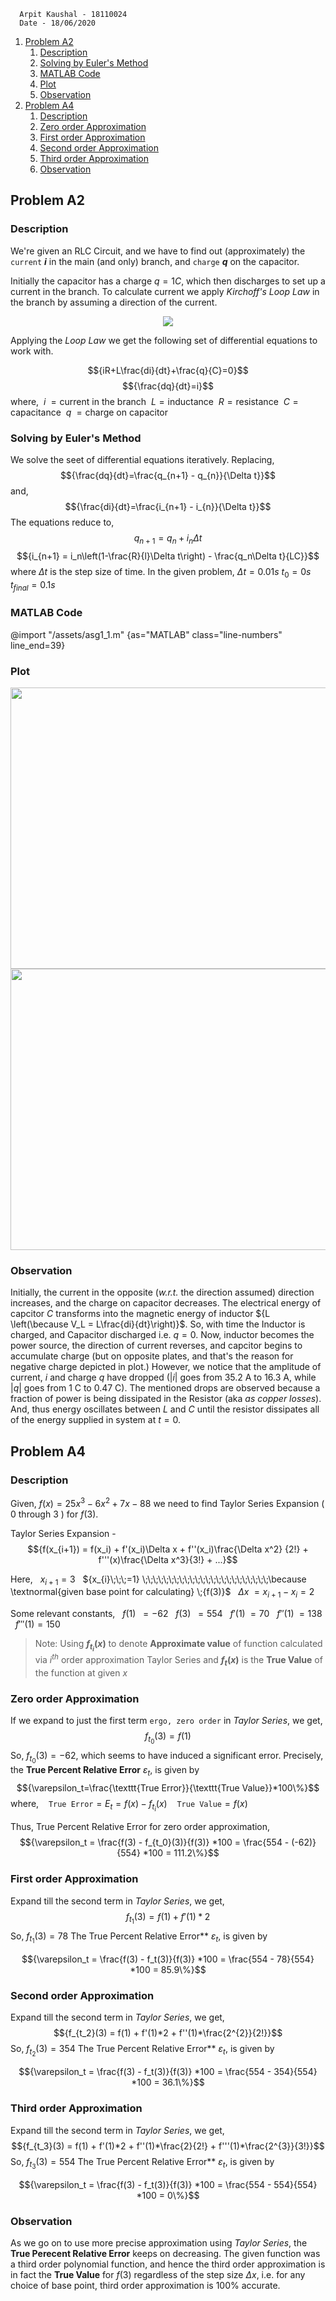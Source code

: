       Arpit Kaushal - 18110024
      Date - 18/06/2020    

1. [Problem A2](#problem-a2)
   1. [Description](#description)
   2. [Solving by Euler's Method](#solving-by-eulers-method)
   3. [MATLAB Code](#matlab-code)
   4. [Plot](#plot)
   5. [Observation](#observation)
2. [Problem A4](#problem-a4)
   1. [Description](#description-1)
   2. [Zero order Approximation](#zero-order-approximation)
   3. [First order Approximation](#first-order-approximation)
   4. [Second order Approximation](#second-order-approximation)
   5. [Third order Approximation](#third-order-approximation)
   6. [Observation](#observation-1)


## Problem A2

### Description
We're given an RLC Circuit, and we have to find out (approximately) the `current` **${i}$** in the main (and only) branch, and `charge` **${q}$** on the capacitor.  

Initially the capacitor has a charge ${q = 1C}$, which then discharges to set up a current in the branch. To calculate current we apply  *Kirchoff's Loop Law* in the branch by assuming a direction of the current.

<div align="center">
<img src="/assets/asg1_1-0.jpg">
</div>


Applying the *Loop Law* we get the following set of differential equations to work with. 

$${iR+L\frac{di}{dt}+\frac{q}{C}=0}$$ $${\frac{dq}{dt}=i}$$ 
where, 
&nbsp;${i \;= \text{current in the branch}}$
&nbsp;${L = \text{inductance}}$
&nbsp;${R = \text{resistance}}$
&nbsp;${C = \text{capacitance}}$
&nbsp;${q \;= \text{charge on capacitor}}$

### Solving by Euler's Method
We solve the seet of differential equations iteratively. Replacing, $${\frac{dq}{dt}=\frac{q_{n+1} - q_{n}}{\Delta t}}$$ and, $${\frac{di}{dt}=\frac{i_{n+1} - i_{n}}{\Delta t}}$$ The equations reduce to,
$${q_{n+1} = q_n + i_n\Delta t}$$ $${i_{n+1} = i_n\left(1-\frac{R}{l}\Delta t\right) - \frac{q_n\Delta t}{LC}}$$ where ${\Delta t}$ is the step size of time. In the given problem, 
${\Delta t = 0.01s}$ 
${t_0 = 0s}$
${t_{final} = 0.1s}$ 

<!-- <br>
<br>
<br>
<br>
<br>
<br>
</br> -->

### MATLAB Code
@import "/assets/asg1_1.m" {as="MATLAB" class="line-numbers" line_end=39}

<!-- <br>
<br>
<br>
<br>
<br>
<br>
<br>
<br>
<br>
<br>
</br> -->

### Plot
<div align="center">
<img align="center" src="/assets/asg1_1-1.jpg" width="600px" height="450px">
<img align="center" src="/assets/asg1_1-2.jpg" width="600px" height="450px">
</div>

### Observation
Initially, the current in the opposite (*w.r.t.* the direction assumed) direction increases, and the charge on capacitor decreases. The electrical energy of capcitor ${C}$ transforms into the magnetic energy of inductor ${L \left(\because V_L = L\frac{di}{dt}\right)}$. So, with time the Inductor is charged, and Capacitor discharged i.e. ${q = 0}$. Now, inductor becomes the power source, the direction of current reverses, and capcitor begins to accumulate charge (but on opposite plates, and that's the reason for negative charge depicted in plot.) However, we notice that the amplitude of current, ${i}$ and charge ${q}$ have dropped (${|i|}$ goes from 35.2 A to 16.3 A, while ${|q|}$ goes from 1 C to 0.47 C). The mentioned drops are observed because a fraction of power is being dissipated in the Resistor (aka *as copper losses*). And, thus energy oscillates between ${L}$ and ${C}$ until the resistor dissipates all of the energy supplied in system at ${t=0}$. 

## Problem A4

### Description
Given, ${f(x) = 25x^{3} -6x^{2} +7x - 88}$ we need to find  Taylor Series Expansion ( ${0}$ through ${3}$ ) for ${f(3)}$. 

Taylor Series Expansion - 
$${f(x_{i+1}) = f(x_i) + f'(x_i)\Delta x + f''(x_i)\frac{\Delta x^2} {2!} + f'''(x)\frac{\Delta x^3}{3!} + ...}$$

Here, 
&nbsp;&nbsp;${x_{i+1}=3}$
&nbsp;&nbsp;${x_{i}\;\;\;=1} \;\;\;\;\;\;\;\;\;\;\;\;\;\;\;\;\;\;\;\;\;\;\;\;\because \textnormal{given base point for calculating} \;{f(3)}$ 
&nbsp;&nbsp;${\Delta x \;= x_{i+1} - x_{i} = 2}$

Some relevant constants, 
&nbsp;&nbsp;${f(1) \;\;= -62}$
&nbsp;&nbsp;${f(3) \;\;= 554}$
&nbsp;&nbsp;${f'(1) \;= 70}$
&nbsp;&nbsp;${f''(1) \;= 138}$
&nbsp;&nbsp;${f'''(1) = 150}$

>Note: Using **${f_{t_i}(x)}$** to denote **Approximate value** of function calculated via ${i^{th}}$ order approximation Taylor Series and **${f_t(x)}$** is the **True Value** of the function at given ${x}$
### Zero order Approximation
If we expand to just the first term `ergo, zero order` in *Taylor Series*, we get, $${f_{t_0}(3) = f(1)}$$ So, ${f_{t_0}(3) = -62}$, which seems to have induced a significant error. 
Precisely, the **True Percent Relative Error** ${\varepsilon_t}$, is given by
$${\varepsilon_t=\frac{\texttt{True Error}}{\texttt{True Value}}*100\%}$$
where, 
&nbsp;&nbsp; ${\texttt{True Error}=E_t= f(x)-f_{t_i}(x) }$
&nbsp;&nbsp; ${\texttt{True Value} = f(x) }$

Thus, True Percent Relative Error for zero order approximation, 
$${\varepsilon_t = \frac{f(3) - f_{t_0}(3)}{f(3)} *100 = \frac{554 - (-62)}{554} *100 = 111.2\%}$$

### First order Approximation
Expand till the second term in *Taylor Series*, we get, 
$${f_{t_1}(3) = f(1) + f'(1)*2}$$ So, ${f_{t_1}(3) = 78}$
The True Percent Relative Error** ${\varepsilon_t}$, is given by

$${\varepsilon_t = \frac{f(3) - f_t(3)}{f(3)} *100 = \frac{554 - 78}{554} *100 = 85.9\%}$$

### Second order Approximation
Expand till the second term in *Taylor Series*, we get, 
$${f_{t_2}(3) = f(1) + f'(1)*2 + f''(1)*\frac{2^{2}}{2!}}$$ So, ${f_{t_2}(3) = 354}$
The True Percent Relative Error** ${\varepsilon_t}$, is given by

$${\varepsilon_t = \frac{f(3) - f_t(3)}{f(3)} *100 = \frac{554 - 354}{554} *100 = 36.1\%}$$

### Third order Approximation
Expand till the second term in *Taylor Series*, we get, 
$${f_{t_3}(3) = f(1) + f'(1)*2 + f''(1)*\frac{2}{2!} + f'''(1)*\frac{2^{3}}{3!}}$$ So, ${f_{t_3}(3) = 554}$
The True Percent Relative Error** ${\varepsilon_t}$, is given by

$${\varepsilon_t = \frac{f(3) - f_t(3)}{f(3)} *100 = \frac{554 - 554}{554} *100 = 0\%}$$

### Observation
As we go on to use more precise approximation using *Taylor Series*, the **True Perecent Relative Error** keeps on decreasing. The given function was a third order polynomial function, and hence the third order approximation is in fact the **True Value** for ${f(3)}$ regardless of the step size ${\Delta x}$, i.e. for any choice of base point, third order approximation is ${100\%}$ accurate.  



